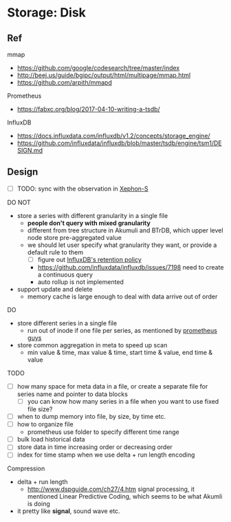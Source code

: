# Storage: Disk

## Ref 

mmap

- https://github.com/google/codesearch/tree/master/index
- http://beej.us/guide/bgipc/output/html/multipage/mmap.html
- https://github.com/arpith/mmapd

Prometheus

- https://fabxc.org/blog/2017-04-10-writing-a-tsdb/

InfluxDB

- https://docs.influxdata.com/influxdb/v1.2/concepts/storage_engine/
- https://github.com/influxdata/influxdb/blob/master/tsdb/engine/tsm1/DESIGN.md

## Design

- [ ] TODO: sync with the observation in [Xephon-S](https://github.com/xephonhq/xephon-s/issues/4)

DO NOT

- store a series with different granularity in a single file
  - **people don't query with mixed granularity**
  - different from tree structure in Akumuli and BTrDB, which upper level node store pre-aggregated value
  - we should let user specify what granularity they want, or provide a default rule to them
    - [ ] figure out [InfluxDB's retention policy](https://docs.influxdata.com/influxdb/v1.2/query_language/database_management/#retention-policy-management)
    - https://github.com/influxdata/influxdb/issues/7198 need to create a continuous query
    - auto rollup is not implemented
- support update and delete
  - memory cache is large enough to deal with data arrive out of order

DO

- store different series in a single file
  - run out of inode if one file per series, as mentioned by [prometheus guys](https://fabxc.org/blog/2017-04-10-writing-a-tsdb/)
- store common aggregation in meta to speed up scan
  - min value & time, max value & time, start time & value, end time & value

TODO

- [ ] how many space for meta data in a file, or create a separate file for series name and pointer to data blocks
  - [ ] you can know how many series in a file when you want to use fixed file size?
- [ ] when to dump memory into file, by size, by time etc.
- [ ] how to organize file
  - prometheus use folder to specify different time range
- [ ] bulk load historical data
- [ ] store data in time increasing order or decreasing order
- [ ] index for time stamp when we use delta + run length encoding

Compression

- delta + run length
  - http://www.dspguide.com/ch27/4.htm signal processing, it mentioned Linear Predictive Coding, which seems to be what Akumli is doing
- it pretty like **signal**, sound wave etc.
